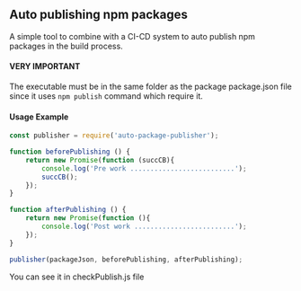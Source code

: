 
## Auto publishing npm packages

A simple tool to combine with a CI-CD system to auto publish npm packages in the build process.

#### VERY IMPORTANT
The executable must be in the same folder as the package package.json file since it uses ```npm publish``` command which require it.

#### Usage Example
```javascript
const publisher = require('auto-package-publisher');

function beforePublishing () {
    return new Promise(function (succCB){
        console.log('Pre work ..........................');
        succCB();
    });
}

function afterPublishing () {
    return new Promise(function (){
        console.log('Post work .........................');
    });
}

publisher(packageJson, beforePublishing, afterPublishing);

```

You can see it in checkPublish.js file